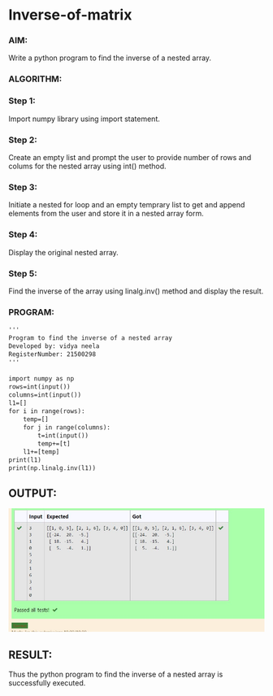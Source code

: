 # Inverse-of-matrix

### AIM:
Write a python program to find the inverse of a nested array.

### ALGORITHM:
### Step 1:
Import numpy library using import statement.

### Step 2:
Create an empty list and prompt the user to provide number of rows and colums for the nested array using int() method.

### Step 3:
Initiate a nested for loop and an empty temprary list to get and append elements from the user and store it in a nested array form.

### Step 4:
Display the original nested array.

### Step 5:
Find the inverse of the array using linalg.inv() method and display the result.

### PROGRAM:
```
'''
Program to find the inverse of a nested array
Developed by: vidya neela
RegisterNumber: 21500298
'''

import numpy as np
rows=int(input())
columns=int(input())
l1=[]
for i in range(rows):
    temp=[]
    for j in range(columns):
        t=int(input())
        temp+=[t]
    l1+=[temp]
print(l1)
print(np.linalg.inv(l1))
```

## OUTPUT:

![](./output.jpg)

## RESULT:
Thus the python program to find the inverse of a nested array is successfully executed.